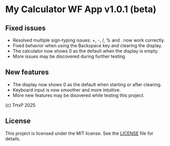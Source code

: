 # My Calculator WF App v1.0.1 (beta)

## Fixed issues
- Resolved multiple sign-typing issues: +, -, /, % and . now work correctly.
- Fixed behavior when using the Backspace key and clearing the display.
- The calculator now shows 0 as the default when the display is empty.
- More issues may be discovered during further testing

## New features
- The display now shows 0 as the default when starting or after clearing.
- Keyboard input is now smoother and more intuitive.
- More new features may be disovered while testing this project.

(c) TrtxP 2025 

## License 

This project is licensed under the MIT license. See the [LICENSE](LICENSE) file for details.
